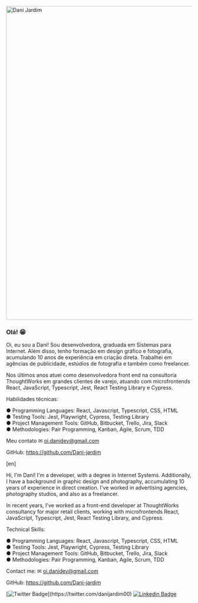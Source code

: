 <img src="https://i.imgur.com/iSoxW3J.png" width="850" alt="Dani Jardim" style="max-width:100%;">

### Olá! 😁

Oi, eu sou a Dani! Sou desenvolvedora, graduada em Sistemas para Internet. Além disso, tenho formação em design gráfico e fotografia, acumulando 10 anos de experiência em criação direta. Trabalhei em agências de publicidade, estúdios de fotografia e também como freelancer.

Nos últimos anos atuei como desenvolvedora front end na consultoria ThoughtWorks em grandes clientes de varejo, atuando com microfrontends React, JavaScript, Typescript, Jest, React Testing Library e Cypress.

Habilidades técnicas:

● Programming Languages: React, Javascript, Typescript, CSS, HTML <br>
● Testing Tools: Jest, Playwright, Cypress, Testing Library <br>
● Project Management Tools: GitHub, Bitbucket, Trello, Jira, Slack <br>
● Methodologies: Pair Programming, Kanban, Agile, Scrum, TDD<br>

Meu contato 
✉ oi.danidev@gmail.com

GitHub: https://github.com/Dani-jardim

[en]

Hi, I'm Dani! I'm a developer, with a degree in Internet Systems. Additionally, I have a background in graphic design and photography, accumulating 10 years of experience in direct creation. I've worked in advertising agencies, photography studios, and also as a freelancer.

In recent years, I've worked as a front-end developer at ThoughtWorks consultancy for major retail clients, working with microfrontends React, JavaScript, Typescript, Jest, React Testing Library, and Cypress.

Technical Skills:

● Programming Languages: React, Javascript, Typescript, CSS, HTML <br>
● Testing Tools: Jest, Playwright, Cypress, Testing Library<br>
● Project Management Tools: GitHub, Bitbucket, Trello, Jira, Slack<br>
● Methodologies: Pair Programming, Kanban, Agile, Scrum, TDD<br>

Contact me:
✉ oi.danidev@gmail.com

GitHub: https://github.com/Dani-jardim


[![Twitter Badge](https://img.shields.io/badge/-Twitter-1ca0f1?style=flat-square&labelColor=1ca0f1&logo=twitter&logoColor=white&link=https://twitter.com/felipefialho_)](https://twitter.com/danijardim00)
[![Linkedin Badge](https://img.shields.io/badge/-LinkedIn-blue?style=flat-square&logo=Linkedin&logoColor=white&link=https://www.linkedin.com/in/felipefialho)](https://www.linkedin.com/in/daniela-jardim/)



